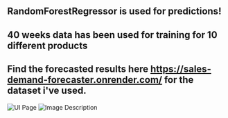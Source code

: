 ## RandomForestRegressor is used for predictions!<br>
## 40 weeks data has been used for training for 10 different products<br>
## Find the forecasted results here https://sales-demand-forecaster.onrender.com/ for the dataset i've used.
![UI Page](https://github.com/Coolcoder009/Machine-Learning-Projects/blob/main/Sales_Demand_Forecaster/Screenshot%202024-04-23%20123308.jpg?raw=true)
![Image Description](https://github.com/Coolcoder009/Machine-Learning-Projects/blob/main/Sales_Demand_Forecaster/Screenshot%202024-04-23%20123336.jpg?raw=true)
